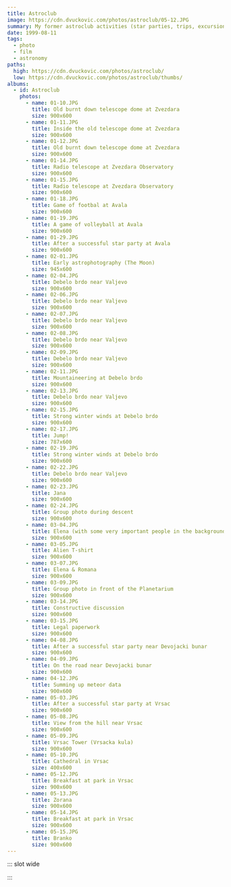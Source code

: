 ```yaml
---
title: Astroclub
image: https://cdn.dvuckovic.com/photos/astroclub/05-12.JPG
summary: My former astroclub activities (star parties, trips, excursions)
date: 1999-08-11
tags:
  - photo
  - film
  - astronomy
paths:
  high: https://cdn.dvuckovic.com/photos/astroclub/
  low: https://cdn.dvuckovic.com/photos/astroclub/thumbs/
albums:
  - id: Astroclub
    photos:
      - name: 01-10.JPG
        title: Old burnt down telescope dome at Zvezdara
        size: 900x600
      - name: 01-11.JPG
        title: Inside the old telescope dome at Zvezdara
        size: 900x600
      - name: 01-12.JPG
        title: Old burnt down telescope dome at Zvezdara
        size: 900x600
      - name: 01-14.JPG
        title: Radio telescope at Zvezdara Observatory
        size: 900x600
      - name: 01-15.JPG
        title: Radio telescope at Zvezdara Observatory
        size: 900x600
      - name: 01-18.JPG
        title: Game of footbal at Avala
        size: 900x600
      - name: 01-19.JPG
        title: A game of volleyball at Avala
        size: 900x600
      - name: 01-29.JPG
        title: After a successful star party at Avala
        size: 900x600
      - name: 02-01.JPG
        title: Early astrophotography (The Moon)
        size: 945x600
      - name: 02-04.JPG
        title: Debelo brdo near Valjevo
        size: 900x600
      - name: 02-06.JPG
        title: Debelo brdo near Valjevo
        size: 900x600
      - name: 02-07.JPG
        title: Debelo brdo near Valjevo
        size: 900x600
      - name: 02-08.JPG
        title: Debelo brdo near Valjevo
        size: 900x600
      - name: 02-09.JPG
        title: Debelo brdo near Valjevo
        size: 900x600
      - name: 02-11.JPG
        title: Mountaineering at Debelo brdo
        size: 900x600
      - name: 02-13.JPG
        title: Debelo brdo near Valjevo
        size: 900x600
      - name: 02-15.JPG
        title: Strong winter winds at Debelo brdo
        size: 900x600
      - name: 02-17.JPG
        title: Jump!
        size: 787x600
      - name: 02-19.JPG
        title: Strong winter winds at Debelo brdo
        size: 900x600
      - name: 02-22.JPG
        title: Debelo brdo near Valjevo
        size: 900x600
      - name: 02-23.JPG
        title: Jana
        size: 900x600
      - name: 02-24.JPG
        title: Group photo during descent
        size: 900x600
      - name: 03-04.JPG
        title: Elena (with some very important people in the background)
        size: 900x600
      - name: 03-05.JPG
        title: Alien T-shirt
        size: 900x600
      - name: 03-07.JPG
        title: Elena & Romana
        size: 900x600
      - name: 03-09.JPG
        title: Group photo in front of the Planetarium
        size: 900x600
      - name: 03-14.JPG
        title: Constructive discussion
        size: 900x600
      - name: 03-15.JPG
        title: Legal paperwork
        size: 900x600
      - name: 04-08.JPG
        title: After a successful star party near Devojacki bunar
        size: 900x600
      - name: 04-09.JPG
        title: On the road near Devojacki bunar
        size: 900x600
      - name: 04-12.JPG
        title: Summing up meteor data
        size: 900x600
      - name: 05-03.JPG
        title: After a successful star party at Vrsac
        size: 900x600
      - name: 05-08.JPG
        title: View from the hill near Vrsac
        size: 900x600
      - name: 05-09.JPG
        title: Vrsac Tower (Vrsacka kula)
        size: 900x600
      - name: 05-10.JPG
        title: Cathedral in Vrsac
        size: 400x600
      - name: 05-12.JPG
        title: Breakfast at park in Vrsac
        size: 900x600
      - name: 05-13.JPG
        title: Zorana
        size: 900x600
      - name: 05-14.JPG
        title: Breakfast at park in Vrsac
        size: 900x600
      - name: 05-15.JPG
        title: Branko
        size: 900x600
---
```


::: slot wide

<PhotoAlbum id="Astroclub" />

:::
